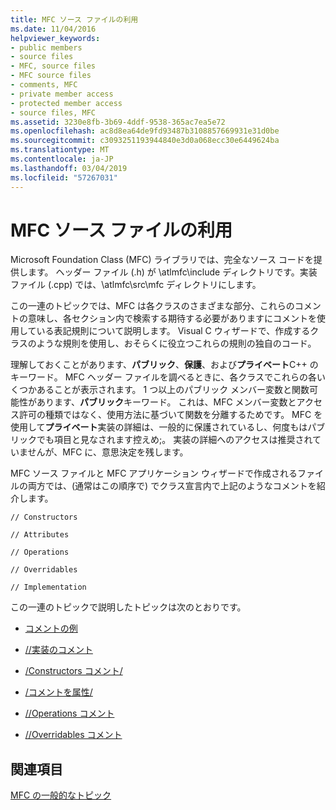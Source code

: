 ```yaml
---
title: MFC ソース ファイルの利用
ms.date: 11/04/2016
helpviewer_keywords:
- public members
- source files
- MFC, source files
- MFC source files
- comments, MFC
- private member access
- protected member access
- source files, MFC
ms.assetid: 3230e8fb-3b69-4ddf-9538-365ac7ea5e72
ms.openlocfilehash: ac8d8ea64de9fd93487b3108857669931e31d0be
ms.sourcegitcommit: c3093251193944840e3d0a068ecc30e6449624ba
ms.translationtype: MT
ms.contentlocale: ja-JP
ms.lasthandoff: 03/04/2019
ms.locfileid: "57267031"
---
```

# <a name="using-the-mfc-source-files"></a>MFC ソース ファイルの利用

Microsoft Foundation Class (MFC) ライブラリでは、完全なソース コードを提供します。 ヘッダー ファイル (.h) が \atlmfc\include ディレクトリです。実装ファイル (.cpp) では、\atlmfc\src\mfc ディレクトリにします。

この一連のトピックでは、MFC は各クラスのさまざまな部分、これらのコメントの意味し、各セクション内で検索する期待する必要がありますにコメントを使用している表記規則について説明します。 Visual C ウィザードで、作成するクラスのような規則を使用し、おそらくに役立つこれらの規則の独自のコード。

理解しておくことがあります、**パブリック**、**保護**、および**プライベート**C++ のキーワード。 MFC ヘッダー ファイルを調べるときに、各クラスでこれらの各いくつかあることが表示されます。 1 つ以上のパブリック メンバー変数と関数可能性があります、**パブリック**キーワード。 これは、MFC メンバー変数とアクセス許可の種類ではなく、使用方法に基づいて関数を分離するためです。 MFC を使用して**プライベート**実装の詳細は、一般的に保護されているし、何度もはパブリックでも項目と見なされます控えめ;。 実装の詳細へのアクセスは推奨されていませんが、MFC に、意思決定を残します。

MFC ソース ファイルと MFC アプリケーション ウィザードで作成されるファイルの両方では、(通常はこの順序で) でクラス宣言内で上記のようなコメントを紹介します。

`// Constructors`

`// Attributes`

`// Operations`

`// Overridables`

`// Implementation`

この一連のトピックで説明したトピックは次のとおりです。

- [コメントの例](../mfc/an-example-of-the-comments.md)

- [//実装のコメント](../mfc/decrement-implementation-comment.md)

- [/Constructors コメント/](../mfc/decrement-constructors-comment.md)

- [/コメントを属性/](../mfc/decrement-attributes-comment.md)

- [//Operations コメント](../mfc/decrement-operations-comment.md)

- [//Overridables コメント](../mfc/decrement-overridables-comment.md)

## <a name="see-also"></a>関連項目

[MFC の一般的なトピック](../mfc/general-mfc-topics.md)
